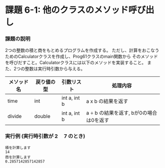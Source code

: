 # 課題 6-1: 他のクラスのメソッド呼び出し

### 課題の説明
2つの整数の積と商をもとめるプログラムを作成する。
ただし、計算をおこなうためのCalculatorクラスを作成し、Prog61クラスのmain関数から
そのメソッドを呼びだすこと。Calculatorクラスには以下のメソッドを実装すること。
また、2つの整数は実行時引数から与える。


| メソッド名  | 戻り値の型    | 引数リスト        | 処理内容                      |
|--------|----------|--------------|---------------------------|
| time   | int      | int a, int b | a x b の結果を返す              | 
| divide | double   | int a, int b | a ÷ b の結果を返す, bが0の場合は0を返す | 


### 実行例 (実行時引数が  2 　7  のとき)
```
積を計算します
14
商を計算します
0.2857142857142857
```

